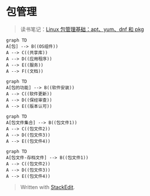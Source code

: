 # 包管理
>读书笔记：[Linux 包管理基础：apt、yum、dnf 和 pkg](https://linux.cn/article-8782-1.html)
```mermaid
graph TD
A[包] --> B((OS组件))
A --> C((共享库))
A --> D((应用程序))
A --> E((服务))
A --> F((文档))
```
```mermaid
graph TD
A[包的功能] --> B((软件安装))
A --> C((软件更新))
A --> D((保经审查))
A --> E((版本认可))
```
```mermaid
graph TD
A[包文件集合] --> B((包文件1))
A --> C((包文件2))
A --> D((包文件3))
A --> E((包文件4))
```
```mermaid
graph TD
A[包文件-存档文件] --> B((包文件1))
A --> C((包文件2))
A --> D((包文件3))
A --> E((包文件4))
```


> Written with [StackEdit](https://stackedit.io/).
<!--stackedit_data:
eyJoaXN0b3J5IjpbLTE4NTQ5OTQwNzEsMTk4MDk4NzAxNiw3Mz
A5OTgxMTZdfQ==
-->